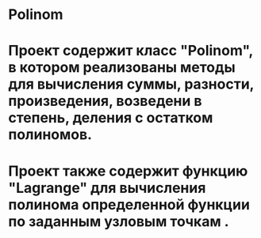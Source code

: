 # Polinom
# Проект содержит класс "Polinom", в котором реализованы методы для вычисления суммы, разности, произведения, возведени в степень, деления с остатком полиномов.
# Проект также содержит функцию "Lagrange" для вычисления полинома определенной функции по заданным узловым точкам .
